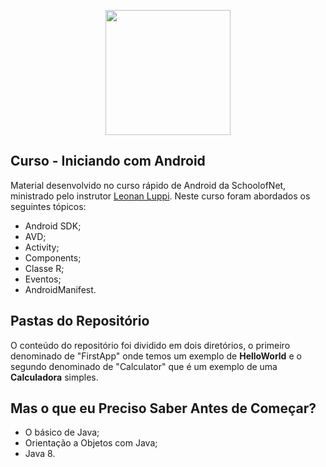 <p align="center">
<img style="-webkit-user-select: none;" src="https://cdn.wccftech.com/wp-content/uploads/2018/01/Android-Logo.jpg" height="200">
</p>

## Curso - Iniciando com Android
Material desenvolvido no curso rápido de Android da SchoolofNet, ministrado pelo instrutor [Leonan Luppi](https://github.com/leonanluppi). Neste curso foram abordados os seguintes tópicos:

* Android SDK;
* AVD;
* Activity;
* Components;
* Classe R;
* Eventos;
* AndroidManifest.

## Pastas do Repositório

O conteúdo do repositório foi dividido em dois diretórios, o primeiro denominado de "FirstApp" onde temos um exemplo de **HelloWorld** e o segundo denominado de "Calculator" que é um exemplo de uma **Calculadora** simples.

## Mas o que eu Preciso Saber Antes de Começar?

* O básico de Java;
* Orientação a Objetos com Java;
* Java 8.